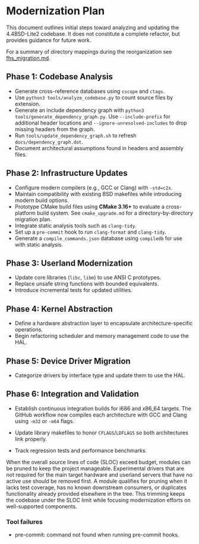 # Modernization Plan

This document outlines initial steps toward analyzing and updating the 4.4BSD-Lite2
codebase. It does not constitute a complete refactor, but provides guidance for
future work.

For a summary of directory mappings during the reorganization see
[fhs_migration.md](fhs_migration.md).

## Phase 1: Codebase Analysis
- Generate cross-reference databases using `cscope` and `ctags`.
- Use `python3 tools/analyze_codebase.py` to count source files by extension.
- Generate an include dependency graph with `python3 tools/generate_dependency_graph.py`.
  Use `--include-prefix` for additional header locations and
  `--ignore-unresolved-includes` to drop missing headers from the graph.
- Run `tools/update_dependency_graph.sh` to refresh `docs/dependency_graph.dot`.
- Document architectural assumptions found in headers and assembly files.

## Phase 2: Infrastructure Updates
- Configure modern compilers (e.g., GCC or Clang) with `-std=c2x`.
- Maintain compatibility with existing BSD makefiles while introducing
  modern build options.
- Prototype CMake build files using **CMake 3.16+** to evaluate a cross-platform build system.  See `cmake_upgrade.md` for a directory-by-directory migration plan.
- Integrate static analysis tools such as `clang-tidy`.
- Set up a `pre-commit` hook to run `clang-format` and `clang-tidy`.
- Generate a `compile_commands.json` database using `compiledb` for use with
  static analysis.

## Phase 3: Userland Modernization
- Update core libraries (`libc`, `libm`) to use ANSI C prototypes.
- Replace unsafe string functions with bounded equivalents.
- Introduce incremental tests for updated utilities.

## Phase 4: Kernel Abstraction
- Define a hardware abstraction layer to encapsulate architecture-specific
  operations.
- Begin refactoring scheduler and memory management code to use the HAL.

## Phase 5: Device Driver Migration
- Categorize drivers by interface type and update them to use the HAL.

## Phase 6: Integration and Validation
- Establish continuous integration builds for i686 and x86_64 targets.
  The GitHub workflow now compiles each architecture with GCC and Clang using
  `-m32` or `-m64` flags.

- Update library makefiles to honor `CFLAGS`/`LDFLAGS` so both architectures
  link properly.
- Track regression tests and performance benchmarks.


When the overall source lines of code (SLOC) exceed budget, modules can be pruned to keep the project manageable. Experimental drivers that are not required for the main target hardware and userland servers that have no active use should be removed first. A module qualifies for pruning when it lacks test coverage, has no known downstream consumers, or duplicates functionality already provided elsewhere in the tree. This trimming keeps the codebase under the SLOC limit while focusing modernization efforts on well-supported components.

### Tool failures
- pre-commit: command not found when running pre-commit hooks.

